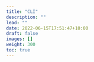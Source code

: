 ```yaml
---
title: "CLI"
description: ""
lead: ""
date: 2022-06-15T17:51:47+10:00
draft: false
images: []
weight: 300
toc: true
---
```

